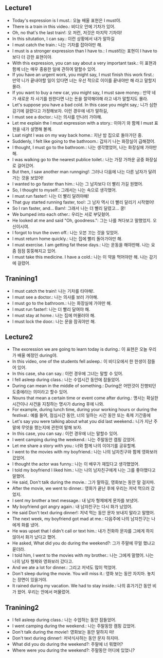 ## Lecture1
- Today's expression is I must.: 오늘 배울 표현은 I must야.
- There is a train in this video.: 비디오 안에 기차가 있어.
- Oh, no that's the last train!: 오 저런, 저것은 마지막 기차야!
- In this situtation, I can say.: 이런 상황에서 내가 말하길
- I must catch the train.: 나는 기차를 잡아야만 해.
- I must is a stronger expression than I have to.: I must라는 표현이 I have to 보다 더 강한 표현이야.
- With this expression, you can say about a very important task.: 이 표현과 함께 너는 매우 중용한 일에 관하여 말할수 있어.
- If you have an urgent work, you might say, I must finish this work first.: 만약 니가 끝내야할 일이 있다면 너는 우선 적으로 이이를 끝내야만 해 라고 말할지 몰라.
- If you want to buy a new car, you might say, I must save money.: 만약 네가 새로운 차 사기를 원한다면 나는 돈을 절약해야해 라고 네가 말할지도 몰라.
- Let's suppose you have a bad cold. In this case you might say,: 니가 심한 감기에 걸렸다고 가정해보자. 이런 경우에 네가 말하길,
- I must see a doctor.: 나는 의사를 만나러 가야해.
- Let me explain the I must expression with a story.: 이야기 와 함께 I must 표현을 내가 설명해 볼께.
- Lsat night I was on my way back home.: 지난 밤 집으로 돌아가던 중.
- Suddenly, I felt like going to the bathroom.: 갑자기 나는 화장실이 급해졌어.
- I thought, I must go to the bathroom.: 나는 생각했었어, 나는 화장실에 가야만 해.
- I was walking go to the nearest publice toilet.: 나는 가장 가까운 공중 화장실로 걸어갔어.
- But then, I saw another man runnging!: 그러나 다음에 나는 다른 남자가 달려가는 것을 보았어!
- I wanted to go faster than him.: 나는 그 남자보다 더 빨리 가길 원했어.
- So, I thought to myself.: 그래서는 나는 속으로 생각했어.
- I must run faster!: 나는 더 빨리 달려야해!
- That guy started running faster, too!: 그 남자 역시 더 빨리 달리기 시작했어!
- So I ran faster, and... Bam!: 그래서 나는 더 빨리 달렸고... 쿵!
- We bumped into each other.: 우리는 서로 부딪혔어.
- He looked at me and said "Oh, goodness.": 그는 나를 쳐다보고 말했었지. 오 신이시여.
- I forgot to trun the oven off.: 나는 오븐 끄는 것을 잊었어.
- I must return home quickly.: 나는 집에 빨리 돌아가야만 해.
- I must exercise. I am getting fat these days.: 나는 운동을 해야만해. 나는 요즘 점점 뚱뚱해지고 있어.
- I must take this medicine. I have a cold.: 나는 이 약을 먹어야만 해. 나는 감기에 걸렸어.

## Tranining1
- I must catch the train!: 나는 기차를 타야해!.
- I must see a doctor.: 나는 의사를 보러 가야해.
- I must go to the bathroom.: 나는 화장실에 가야만 해.
- I must run faster!: 나는 더 빨리 달여야 해.
- I must stay at home.: 나는 집에 머물러야 해.
- I must lock the door.: 나는 문을 잠궈야만 해.

## Lecture2
- The exoression we are going to learn today is during.: 이 표현은 오늘 우리가 배울 예정인 during야.
- In this video, one of the students fell asleep.: 이 비디오에서 한 한생이 잠들어 있어.
- In this case, sha can say.: 이런 경우에 그녀는 말할 수 있어.
- I fell asleep during class.: 나는 수업시간 동안에 잠들었어.
- During can mean in the middle of something.: During은 어떤것이 진행되던 도중에라는 의미라고 할수 있어.
- Nouns that mean a certain time or event come after during.: 명사는 확실한 시간이나 사건을 지칭하는 명사가 during 후에 나와.
- For example, during lunch time, during your working hours or during the festival.: 예를 들어, 점심시간 동안, 너의 일하는 시간 동안 또는 축제 기간중에
- Let's say you were talking about what you did last weekend.: 니가 지난 주말에 무엇을 했는지에 관한여 말해 보자.
- In this case, you can say.: 이런 경우에 너는 말할수 있어.
- I went camping during the weekend.: 나는 주말동안 캠핑 갔었어.
- Let me share a story with you.: 너와 함께 나의 이야기를 공유할께.
- I went to the movies with my boyfriend.: 나는 나의 남자친구와 함께 영화보러 갔었어.
- I thought the actor was funny.: 나는 이 배우가 재밌다고 생각했었어.
- I told my boyfriend I liked him.: 나는 나의 남자친구에게 나는 그를 좋아했다고 말했어.
- He said, Don't talk during the movie.: 그가 말하길, 영화보는 동안 말 걸지마.
- After the movie, we went to dinner.: 영화가 끝난 후에 우리는 저녁 먹으러 갔었지.
- I sent my brother a text message.: 내 남자 형제에게 문자를 보냈어.
- My boyfriend got angry again.: 내 남자친구는 다시 화가 났었어.
- He said Don't text during dinner!: 저녁 먹는 동안 문자 보내지 말라고 말했어.
- The next week, my boyfriend got mad at me.: 다음주에 나의 남자친구는 나에게 화를 냈어.
- He was upset that I didn't call or text him.: 내가 전화하 문자를 그에게 하지 않아서 화가 났다고 했어.
- He asked, What did you do during the weekend?: 그가 주말에 무얼 했냐고 묻더라.
- I told him, I went to the movies with my brother.: 나는 그에게 말했어. 나는 나의 남자 형제와 영화보러 갔다고.
- And we ate a lot for dinner.: 그리고 저녁도 많이 먹었어.
- Don't sleep during the movie. You will miss it.: 영화 보는 동안 자지마. 놓치는 장면이 있을거야.
- It rained during my vacation. We had to stay inside.: 나의 휴가기간 동안 비가 왔어. 우리는 안에서 머물렀어.

## Tranining2
- I fell asleep during class.: 나는 수업하는 동안 잠들었어.
- I went camping during the weekend.: 나는 주말동망 캠핑 갔었어.
- Don't talk during the movie!: 영화보는 동안 말하지 마!
- Don't text during dinner!: 저녁식사하는 동안 문자 하지마.
- What did you do during the weekend?: 주말에 너 뭐했어? 
- Where were you during the weekend?: 주말동안 어디에 있었니?
